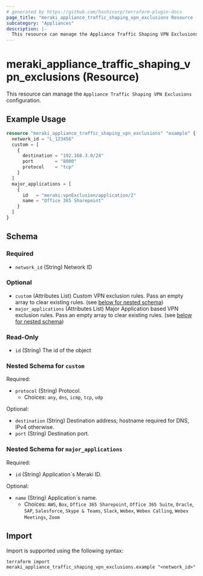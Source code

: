 ```yaml
---
# generated by https://github.com/hashicorp/terraform-plugin-docs
page_title: "meraki_appliance_traffic_shaping_vpn_exclusions Resource - terraform-provider-meraki"
subcategory: "Appliances"
description: |-
  This resource can manage the Appliance Traffic Shaping VPN Exclusions configuration.
---
```


# meraki_appliance_traffic_shaping_vpn_exclusions (Resource)

This resource can manage the `Appliance Traffic Shaping VPN Exclusions` configuration.

## Example Usage

```terraform
resource "meraki_appliance_traffic_shaping_vpn_exclusions" "example" {
  network_id = "L_123456"
  custom = [
    {
      destination = "192.168.3.0/24"
      port        = "8000"
      protocol    = "tcp"
    }
  ]
  major_applications = [
    {
      id   = "meraki:vpnExclusion/application/2"
      name = "Office 365 Sharepoint"
    }
  ]
}
```

<!-- schema generated by tfplugindocs -->
## Schema

### Required

- `network_id` (String) Network ID

### Optional

- `custom` (Attributes List) Custom VPN exclusion rules. Pass an empty array to clear existing rules. (see [below for nested schema](#nestedatt--custom))
- `major_applications` (Attributes List) Major Application based VPN exclusion rules. Pass an empty array to clear existing rules. (see [below for nested schema](#nestedatt--major_applications))

### Read-Only

- `id` (String) The id of the object

<a id="nestedatt--custom"></a>
### Nested Schema for `custom`

Required:

- `protocol` (String) Protocol.
  - Choices: `any`, `dns`, `icmp`, `tcp`, `udp`

Optional:

- `destination` (String) Destination address; hostname required for DNS, IPv4 otherwise.
- `port` (String) Destination port.


<a id="nestedatt--major_applications"></a>
### Nested Schema for `major_applications`

Required:

- `id` (String) Application`s Meraki ID.

Optional:

- `name` (String) Application`s name.
  - Choices: `AWS`, `Box`, `Office 365 Sharepoint`, `Office 365 Suite`, `Oracle`, `SAP`, `Salesforce`, `Skype & Teams`, `Slack`, `Webex`, `Webex Calling`, `Webex Meetings`, `Zoom`

## Import

Import is supported using the following syntax:

```shell
terraform import meraki_appliance_traffic_shaping_vpn_exclusions.example "<network_id>"
```
